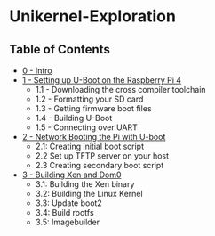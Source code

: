 # Unikernel-Exploration
## Table of Contents

- [0 - Intro](0---Intro.md)
- [1 - Setting up U-Boot on the Raspberry Pi 4](1%20-%20Seting%20up%20U-Boot%20on%20the%20Raspberry%20Pi%204.md)
  - 1.1 - Downloading the cross compiler toolchain
  - 1.2 - Formatting your SD card
  - 1.3 - Getting firmware boot files
  - 1.4 - Building U-Boot
  - 1.5 - Connecting over UART
- [2 - Network Booting the Pi with U-boot](2%20-%20Network%20Booting%20the%20Pi%20with%20U-boot.md)
  - 2.1: Creating initial boot script
  - 2.2 Set up TFTP server on your host
  - 2.3 Creating secondary boot script
- [3 - Building Xen and Dom0](3%20-%20Building%20Xen%20and%20Dom0.md)
  - 3.1: Building the Xen binary
  - 3.2: Building the Linux Kernel
  - 3.3: Update boot2
  - 3.4: Build rootfs
  - 3.5: Imagebuilder
